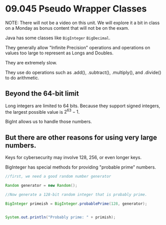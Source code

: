 # 09.045 Pseudo Wrapper Classes

NOTE:  There will not be a video on this unit.  We will explore it a bit in class on a Monday as bonus content that will not be on the exam.

Java has some classes like `BigInteger` `BigDecimal`.

They generally allow "Infinite Precision" operations and operations on values too large to represent as Longs and Doubles.  

They are extremely slow.

They use do operations such as .add(), .subtract(), .multiply(), and .divide() to do arithmetic. 

## Beyond the 64-bit limit

Long integers are limited to 64 bits.  Because they support signed integers, the largest possible value is $2^{63}-1$.

BigInt allows us to handle those numbers.

## But there are other reasons for using very large numbers.  

Keys for cybersecurity may involve 128, 256, or even longer keys.

BigInteger has special methods for providing "probable prime" numbers.

```java
//first, we need a good random number generator

Random generator = new Random();

//Now generate a 128-bit random integer that is probably prime.

BigInteger primeish = BigInteger.probablePrime(128, generator);


System.out.println("Probably prime: " + primish);
```

